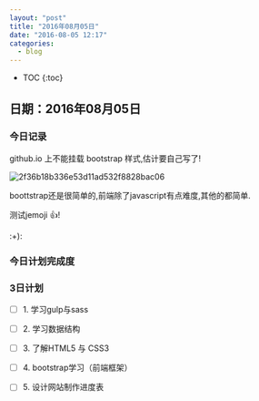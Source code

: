 ```yaml
---
layout: "post"
title: "2016年08月05日"
date: "2016-08-05 12:17"
categories:
  - blog
---
```


* TOC
{:toc}

## 日期：2016年08月05日

### 今日记录

github.io 上不能挂载 bootstrap 样式,估计要自己写了!

![2f36b18b336e53d11ad532f8828bac06](http://ooo.0o0.ooo/2016/08/04/57a416e402aa0.png)

boottstrap还是很简单的,前端除了javascript有点难度,其他的都简单.

测试jemoji :+1:!

:+):

### 今日计划完成度


### 3日计划

- [ ] 1\. 学习gulp与sass

- [ ] 2\. 学习数据结构

- [ ] 3\. 了解HTML5 与 CSS3

- [ ] 4\. bootstrap学习（前端框架）

- [ ] 5\. 设计网站制作进度表
